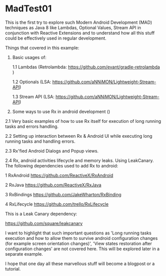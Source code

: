 # MadTest01
This is the first try to explore such Modern Android Development (MAD) techniques as Java 8 like Lambdas,
Optional Values, Stream API in conjunction with Reactive Extensions and to understand how all this stuff
could be effectively used in regular development.

Things that covered in this example:

1. Basic usages of:

    1.1 Lambdas (Retrolambda: https://github.com/evant/gradle-retrolambda )

    1.2 Optionals (LSA: https://github.com/aNNiMON/Lightweight-Stream-API)

    1.3 Stream API (LSA: https://github.com/aNNiMON/Lightweight-Stream-API)

2. Some ways to use Rx in android development ()

2.1 Very basic examples of how to use Rx itself for execution of long running tasks and errors handling.

2.2 Setting up interaction between Rx & Android UI while executing long running tasks and handling errors.

2.3 Rx'fied Android Dialogs and Popup views.

2.4 Rx, android activities lifecycle and memory leaks. Using LeakCanary.
		        
The following dependencies used to add Rx to android:

1 RxAndroid https://github.com/ReactiveX/RxAndroid

2 RxJava https://github.com/ReactiveX/RxJava

3 RxBindings https://github.com/JakeWharton/RxBinding

4 RxLifecycle https://github.com/trello/RxLifecycle

This is a Leak Canary dependency:

https://github.com/square/leakcanary
	
I want to highlight that such important questions as 'Long running tasks execution and how to allow
them to survive android configuration changes (for example screen orientation changes)', 'View states
restoration after configuration changes' are not covered here. This will be explored later in a separate
example.

I hope that one day all these marvellous stuff will become a blogpost or a tutorial.


